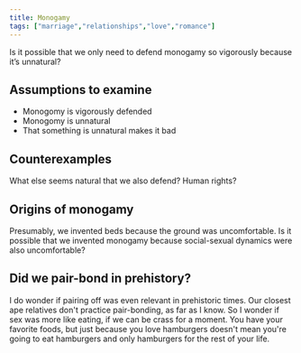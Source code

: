 ```yaml
---
title: Monogamy
tags: ["marriage","relationships","love","romance"]
---
```


Is it possible that we only need to defend monogamy so vigorously because it’s unnatural?

## Assumptions to examine

- Monogomy is vigorously defended
- Monogomy is unnatural
- That something is unnatural makes it bad

## Counterexamples

What else seems natural that we also defend? Human rights?

## Origins of monogamy

Presumably, we invented beds because the ground was uncomfortable. Is it possible that we invented monogamy because social-sexual dynamics were also uncomfortable?

## Did we pair-bond in prehistory?

I do wonder if pairing off was even relevant in prehistoric times. Our closest ape relatives don't practice pair-bonding, as far as I know. So I wonder if sex was more like eating, if we can be crass for a moment. You have your favorite foods, but just because you love hamburgers doesn't mean you're going to eat hamburgers and only hamburgers for the rest of your life.
